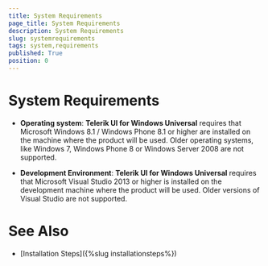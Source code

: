 ```yaml
---
title: System Requirements
page_title: System Requirements
description: System Requirements
slug: systemrequirements
tags: system,requirements
published: True
position: 0
---
```


# System Requirements



* **Operating system**: **Telerik UI for Windows Universal** requires that Microsoft Windows 8.1 / Windows Phone 8.1 or higher are installed on the machine where the product will be used. Older operating systems, like Windows 7, Windows Phone 8 or Windows Server 2008 are not supported.              

* **Development Environment**: **Telerik UI for Windows Universal** requires that Microsoft Visual Studio 2013 or higher is installed on the development machine where the product will be used. Older versions of Visual Studio are not supported.
                

# See Also

 * [Installation Steps]({%slug installationsteps%})
